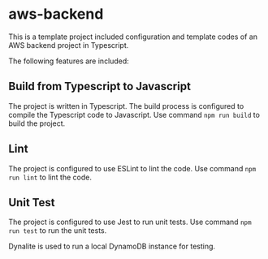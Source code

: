 # aws-backend

This is a template project included configuration and template codes of an AWS backend project in Typescript.

The following features are included:

## Build from Typescript to Javascript

The project is written in Typescript. The build process is configured to compile the Typescript code to Javascript.
Use command `npm run build` to build the project.

## Lint

The project is configured to use ESLint to lint the code. Use command `npm run lint` to lint the code.

## Unit Test

The project is configured to use Jest to run unit tests. Use command `npm run test` to run the unit tests.

Dynalite is used to run a local DynamoDB instance for testing.
